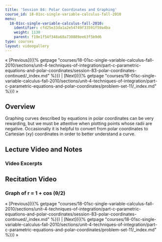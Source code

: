 ```yaml
---
title: 'Session 84: Polar Coordinates and Graphing'
course_id: 18-01sc-single-variable-calculus-fall-2010
menu:
  18-01sc-single-variable-calculus-fall-2010:
    identifier: cfd25e33da1a2e54749f33591f59a4ba
    weight: 1130
    parent: f19e1f54f348a68a730889ee63f5b9d6
type: courses
layout: videogallery
---
```

« [Previous]({{% getpage "courses/18-01sc-single-variable-calculus-fall-2010/sections/unit-4-techniques-of-integration/part-c-parametric-equations-and-polar-coordinates/session-83-polar-coordinates-continued/_index.md" %}}) | [Next]({{% getpage "courses/18-01sc-single-variable-calculus-fall-2010/sections/unit-4-techniques-of-integration/part-c-parametric-equations-and-polar-coordinates/problem-set-11/_index.md" %}}) »

Overview
--------

Graphing curves described by equations in polar coordinates can be very rewarding, but we must be attentive when plotting points whose radii are negative. Occasionally it is helpful to convert from polar coordinates to Cartesian (xy) coordinates in order to better understand a curve.

Lecture Video and Notes
-----------------------

### Video Excerpts

Recitation Video
----------------

### Graph of r = 1 + cos (θ/2)

« [Previous]({{% getpage "courses/18-01sc-single-variable-calculus-fall-2010/sections/unit-4-techniques-of-integration/part-c-parametric-equations-and-polar-coordinates/session-83-polar-coordinates-continued/_index.md" %}}) | [Next]({{% getpage "courses/18-01sc-single-variable-calculus-fall-2010/sections/unit-4-techniques-of-integration/part-c-parametric-equations-and-polar-coordinates/problem-set-11/_index.md" %}}) »